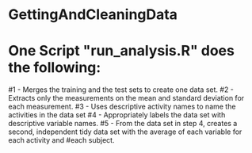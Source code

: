 # GettingAndCleaningData

# One Script "run_analysis.R" does the following:

  #1 - Merges the training and the test sets to create one data set.
  #2 - Extracts only the measurements on the mean and standard deviation for each measurement.
  #3 - Uses descriptive activity names to name the activities in the data set
  #4 - Appropriately labels the data set with descriptive variable names.
  #5 - From the data set in step 4, creates a second, independent tidy data set with the average of each variable for each activity and #each subject.
